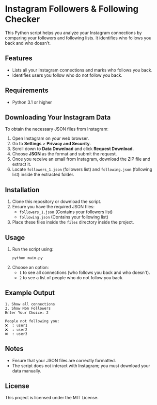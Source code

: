 # Instagram Followers & Following Checker

This Python script helps you analyze your Instagram connections by comparing your followers and following lists. It identifies who follows you back and who doesn't.

## Features
- Lists all your Instagram connections and marks who follows you back.
- Identifies users you follow who do not follow you back.

## Requirements
- Python 3.1 or higher

## Downloading Your Instagram Data
To obtain the necessary JSON files from Instagram:
1. Open Instagram on your web browser.
2. Go to **Settings** > **Privacy and Security**.
3. Scroll down to **Data Download** and click **Request Download**.
4. Choose **JSON** as the format and submit the request.
5. Once you receive an email from Instagram, download the ZIP file and extract it.
6. Locate `followers_1.json` (followers list) and `following.json` (following list) inside the extracted folder.

## Installation
1. Clone this repository or download the script.
2. Ensure you have the required JSON files:
   - `followers_1.json` (Contains your followers list)
   - `following.json` (Contains your following list)
3. Place these files inside the `files` directory inside the project.

## Usage
1. Run the script using:
   ```sh
   python main.py
   ```
2. Choose an option:
   - `1` to see all connections (who follows you back and who doesn't).
   - `2` to see a list of people who do not follow you back.

## Example Output
```
1. Show all connections
2. Show Non Followers
Enter Your Choice: 2

People not following you: 
❌  : user1
❌  : user2
❌  : user3
```

## Notes
- Ensure that your JSON files are correctly formatted.
- The script does not interact with Instagram; you must download your data manually.

## License
This project is licensed under the MIT License.

